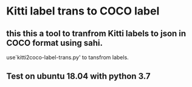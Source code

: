 # Kitti label trans to COCO label 

## this this a tool to tranfrom Kitti labels to json in COCO format using sahi.
use`kitti2coco-label-trans.py' to tansfrom labels.

## Test on ubuntu 18.04 with python 3.7
